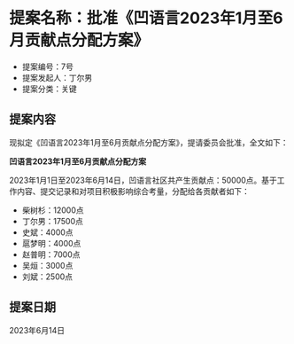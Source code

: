 # 提案名称：批准《凹语言2023年1月至6月贡献点分配方案》

- 提案编号：7号
- 提案发起人：丁尔男
- 提案分类：关键

## 提案内容

现拟定《凹语言2023年1月至6月贡献点分配方案》，提请委员会批准，全文如下：

**凹语言2023年1月至6月贡献点分配方案**

2023年1月1日至2023年6月14日，凹语言社区共产生贡献点：50000点。基于工作内容、提交记录和对项目积极影响综合考量，分配给各贡献者如下：
- 柴树杉：12000点
- 丁尔男：17500点
- 史斌：4000点
- 扈梦明：4000点
- 赵普明：7000点
- 吴烜：3000点
- 刘斌：2500点

## 提案日期

2023年6月14日
